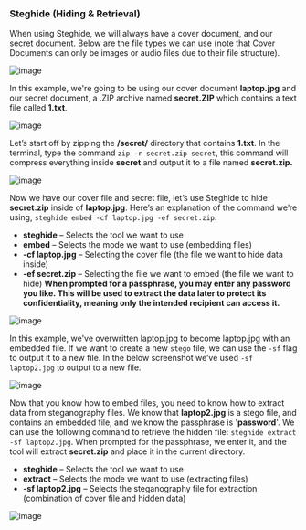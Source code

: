 ### Steghide (Hiding & Retrieval)

When using Steghide, we will always have a cover document, and our secret document. Below are the file types we can use (note that Cover Documents can only be images or audio files due to their file structure).

![image](https://user-images.githubusercontent.com/87195021/125534258-ba41f040-c184-42ff-9120-6cd37a43a02d.png)

In this example, we\'re going to be using our cover document **laptop.jpg** and our secret document, a .ZIP archive named **secret.ZIP** which contains a text file called **1.txt**.

![image](https://user-images.githubusercontent.com/87195021/125534296-213f807e-c311-454a-a248-18babb71cddb.png)

Let’s start off by zipping the **/secret/** directory that contains **1.txt**. In the terminal, type the command `zip -r secret.zip secret`, this command will compress everything inside **secret** and output it to a file named **secret.zip.**

![image](https://user-images.githubusercontent.com/87195021/125534387-90582e99-38db-434c-be26-dcf1518f879c.png)

Now we have our cover file and secret file, let’s use Steghide to hide **secret.zip** inside of **laptop.jpg**. Here’s an explanation of the command we’re using, `steghide embed -cf laptop.jpg -ef secret.zip`.

- **steghide** – Selects the tool we want to use
- **embed** – Selects the mode we want to use (embedding files)
- **-cf laptop.jpg** – Selecting the cover file (the file we want to hide data inside)
- **-ef secret.zip** – Selecting the file we want to embed (the file we want to hide)
**When prompted for a passphrase, you may enter any password you like. This will be used to extract the data later to protect its confidentiality, meaning only the intended recipient can access it.**

![image](https://user-images.githubusercontent.com/87195021/125534556-64157e40-0c7f-483f-9b40-9368593f7254.png)

In this example, we\'ve overwritten laptop.jpg to become laptop.jpg with an embedded file. If we want to create a new `stego` file, we can use the `-sf` flag to output it to a new file. In the below screenshot we’ve used `-sf laptop2.jpg` to output to a new file.

![image](https://user-images.githubusercontent.com/87195021/125534631-632a1bf8-5a0e-4f4b-9411-55c5bf324415.png)

Now that you know how to embed files, you need to know how to extract data from steganography files. We know that **laptop2.jpg** is a stego file, and contains an embedded file, and we know the passphrase is \'**password**\'. We can use the following command to retrieve the hidden file: `steghide extract -sf laptop2.jpg`. When prompted for the passphrase, we enter it, and the tool will extract **secret.zip** and place it in the current directory.

- **steghide** – Selects the tool we want to use
- **extract** – Selects the mode we want to use (extracting files)
- **-sf laptop2.jpg** – Selects the steganography file for extraction (combination of cover file and hidden data)

![image](https://user-images.githubusercontent.com/87195021/125534748-624d808f-f7d6-4203-9017-ae64b9e2e2c6.png)
